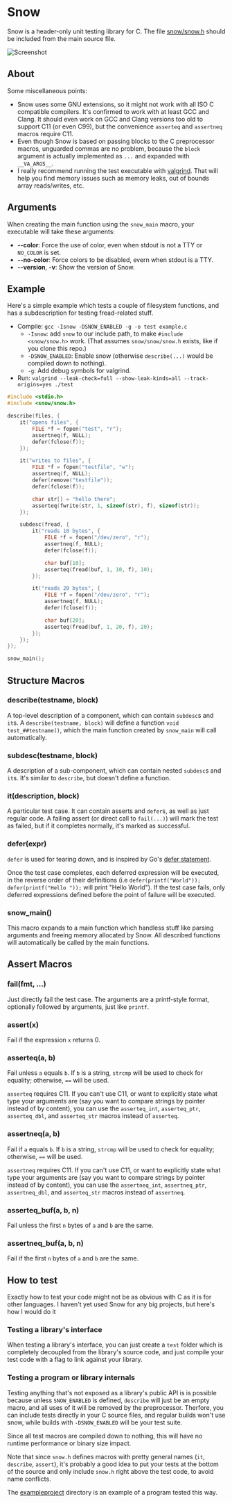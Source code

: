 # Snow

Snow is a header-only unit testing library for C. The file
[snow/snow.h](https://github.com/mortie/snow/blob/master/snow/snow.h) should
be included from the main source file.

![Screenshot](https://raw.githubusercontent.com/mortie/snow/master/img/screenshot.png)

## About

Some miscellaneous points:

* Snow uses some GNU extensions, so it might not work with all
  ISO C compatible compilers. It's confirmed to work with at least GCC and
  Clang. It should even work on GCC and Clang versions too old to support C11
  (or even C99), but the convenience `asserteq` and `assertneq` macros require
  C11.
* Even though Snow is based on passing blocks to the C preprocessor macros,
  unguarded commas are no problem, because the `block` argument is actually
  implemented as `...` and expanded with `__VA_ARGS__`.
* I really recommend running the test executable with
  [valgrind](http://valgrind.org/). That will help you find memory issues such
  as memory leaks, out of bounds array reads/writes, etc.

## Arguments

When creating the main function using the `snow_main` macro, your executable
will take these arguments:

* **--color**: Force the use of color, even when stdout is not a TTY or
  `NO_COLOR` is set.
* **--no-color**: Force colors to be disabled, evern when stdout is a TTY.
* **--version**, **-v**: Show the version of Snow.

## Example

Here's a simple example which tests a couple of filesystem functions, and has a
subdescription for testing fread-related stuff.

* Compile: `gcc -Isnow -DSNOW_ENABLED -g -o test example.c`
	* `-Isnow`: add `snow` to our include path, to make `#include <snow/snow.h>`
	  work. (That assumes `snow/snow/snow.h` exists, like if you clone this repo.)
	* `-DSNOW_ENABLED`: Enable snow (otherwise `describe(...)` would be
	  compiled down to nothing).
	* `-g`: Add debug symbols for valgrind.
* Run: `valgrind --leak-check=full --show-leak-kinds=all --track-origins=yes ./test`

``` C
#include <stdio.h>
#include <snow/snow.h>

describe(files, {
	it("opens files", {
		FILE *f = fopen("test", "r");
		assertneq(f, NULL);
		defer(fclose(f));
	});

	it("writes to files", {
		FILE *f = fopen("testfile", "w");
		assertneq(f, NULL);
		defer(remove("testfile"));
		defer(fclose(f));

		char str[] = "hello there";
		asserteq(fwrite(str, 1, sizeof(str), f), sizeof(str));
	});

	subdesc(fread, {
		it("reads 10 bytes", {
			FILE *f = fopen("/dev/zero", "r");
			assertneq(f, NULL);
			defer(fclose(f));

			char buf[10];
			asserteq(fread(buf, 1, 10, f), 10);
		});

		it("reads 20 bytes", {
			FILE *f = fopen("/dev/zero", "r");
			assertneq(f, NULL);
			defer(fclose(f));

			char buf[20];
			asserteq(fread(buf, 1, 20, f), 20);
		});
	});
});

snow_main();
```

## Structure Macros

### describe(testname, block)

A top-level description of a component, which can contain `subdesc`s and `it`s.
A `describe(testname, block)` will define a function `void test_##testname()`,
which the main function created by `snow_main` will call automatically.

### subdesc(testname, block)

A description of a sub-component, which can contain nested `subdesc`s and
`it`s. It's similar to `describe`, but doesn't define a function.

### it(description, block)

A particular test case. It can contain asserts and `defer`s, as well as just
regular code. A failing assert (or direct call to `fail(...)`) will mark the
test as failed, but if it completes normally, it's marked as successful.

### defer(expr)

`defer` is used for tearing down, and is inspired by Go's [defer
statement](https://gobyexample.com/defer).

Once the test case completes, each deferred expression will be executed, in the
reverse order of their definitions (i.e `defer(printf("World"));
defer(printf("Hello "));` will print "Hello World"). If the test case fails,
only deferred expressions defined before the point of failure will be executed.

### snow\_main()

This macro expands to a main function which handless stuff like parsing
arguments and freeing memory allocated by Snow. All described functions will
automatically be called by the main functions.

## Assert Macros

### fail(fmt, ...)

Just directly fail the test case. The arguments are a printf-style format,
optionally followed by arguments, just like `printf`.

### assert(x)

Fail if the expression `x` returns 0.

### asserteq(a, b)

Fail unless `a` equals `b`. If `b` is a string, `strcmp` will be used to check
for equality; otherwise, `==` will be used.

`asserteq` requires C11.
If you can't use C11, or want to explicitly state what type your arguments are
(say you want to compare strings by pointer instead of by content), you
can use the `asserteq_int`, `asserteq_ptr`, `asserteq_dbl`, and `asserteq_str`
macros instead of `asserteq`.

### assertneq(a, b)

Fail if `a` equals `b`. If `b` is a string, `strcmp` will be used to check
for equality; otherwise, `==` will be used.

`assertneq` requires C11.
If you can't use C11, or want to explicitly state what type your arguments are
(say you want to compare strings by pointer instead of by content), you
can use the `assertneq_int`, `assertneq_ptr`, `assertneq_dbl`, and `asserteq_str`
macros instead of `assertneq`.

### asserteq\_buf(a, b, n)

Fail unless the first `n` bytes of `a` and `b` are the same.

### assertneq\_buf(a, b, n)

Fail if the first `n` bytes of `a` and `b` are the same.

## How to test

Exactly how to test your code might not be as obvious with C as it is for other
languages. I haven't yet used Snow for any big projects, but here's how I would
do it

### Testing a library's interface

When testing a library's interface, you can just create a `test` folder which
is completely decoupled from the library's source code, and just compile your
test code with a flag to link against your library.

### Testing a program or library internals

Testing anything that's not exposed as a library's public API is is possible
because unless `SNOW_ENABLED` is defined, `describe` will just be an empty
macro, and all uses of it will be removed by the preprocessor. Therfore, you
can include tests directly in your C source files, and regular builds won't
use snow, while builds with `-DSNOW_ENABLED` will be your test suite.

Since all test macros are compiled down to nothing, this will have no runtime
performance or binary size impact.

Note that since `snow.h` defines macros with pretty general names (`it`,
`describe`, `assert`), it's probably a good idea to put your tests at the
bottom of the source and only include `snow.h` right above the test code, to
avoid name conflicts.

The [exampleproject](https://github.com/mortie/snow/blob/master/exampleproject)
directory is an example of a program tested this way.
